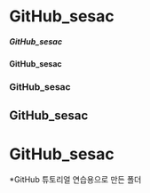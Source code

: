 # GitHub_sesac

##### GitHub_sesac
#### GitHub_sesac
### GitHub_sesac
## GitHub_sesac
# GitHub_sesac
*GitHub 튜토리얼 연습용으로 만든 폴더
